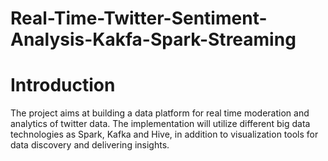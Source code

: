 # Real-Time-Twitter-Sentiment-Analysis-Kakfa-Spark-Streaming 

# Introduction
The project aims at building a data platform for real time moderation and analytics of twitter data. The implementation will utilize different big data technologies as Spark, Kafka and Hive, in addition to visualization tools for data discovery and delivering insights.

